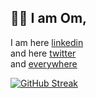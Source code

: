 ## 👋🏼 I am Om, 
I am here [linkedin](https://unstop.com/competitions/348170/team-details/)  
and here [twitter](https://twitter.com/devommore)  
and [everywhere](ommore.me)

[![GitHub Streak](http://github-readme-streak-stats.herokuapp.com?user=thisisommore&theme=radical&hide_border=true)](https://git.io/streak-stats)
